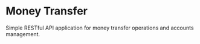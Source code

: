 # Money Transfer

Simple RESTful API application for money transfer operations and accounts management.

